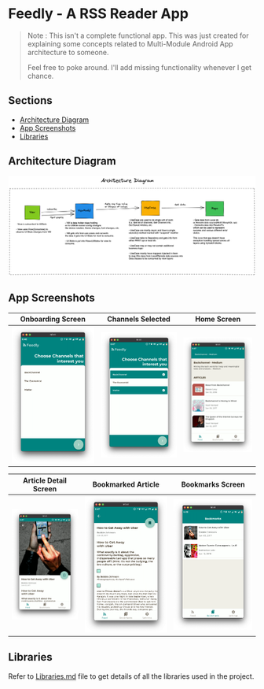 # Feedly - A RSS Reader App

> Note : This isn't a complete functional app. This was just created for explaining some concepts related to Multi-Module Android App architecture to someone.
> 
>
> Feel free to poke around. I'll add missing functionality whenever I get chance. 


## Sections
- [Architecture Diagram](#architecture-diagram)
- [App Screenshots](#app-screenshots)
- [Libraries](#libraries)
## Architecture Diagram

![Architecture Diagram](./screenshots/architecture_diagram.png)

## App Screenshots
| Onboarding Screen | Channels Selected  | Home Screen | 
:------------------:|:------------------:|:------------------:
![Onboarding_Screen](./screenshots/onboarding_screen.png) | ![Onboarding_Screen](./screenshots/onboarding_screen_channels_selected.png) | ![Home Screen](./screenshots/home_screen.png)
 

| Article Detail Screen | Bookmarked Article | Bookmarks Screen | 
:----------------------:|:----------------------:|:----------------------:
![Article Details Screen](./screenshots/article_detail_screen.png) | ![Bookmarked Article](./screenshots/bookmarked_article.png) | ![Bookmarks Screen](./screenshots/bookmarks_screen.png)


## Libraries

Refer to [Libraries.md](./Libraries.md) file to get details of all the libraries used in the project.
